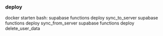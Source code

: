 ### deploy
docker starten
bash:
supabase functions deploy sync_to_server
supabase functions deploy sync_from_server
supabase functions deploy delete_user_data
